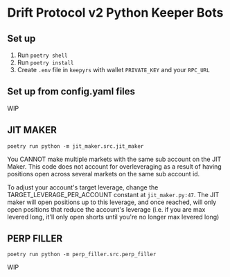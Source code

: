 # Drift Protocol v2 Python Keeper Bots

## Set up

1) Run `poetry shell`
2) Run `poetry install`
3) Create `.env` file in `keepyrs` with wallet `PRIVATE_KEY` and your `RPC_URL`

## Set up from config.yaml files

WIP

## JIT MAKER

`poetry run python -m jit_maker.src.jit_maker`

You CANNOT make multiple markets with the same sub account on the JIT Maker.  This code does not account for overleveraging as a result of having positions open across several markets on the same sub account id. 

To adjust your account's target leverage, change the TARGET_LEVERAGE_PER_ACCOUNT constant at `jit_maker.py:47`.  The JIT maker will open positions up to this leverage, and once reached, will only open positions that reduce the account's leverage (i.e. if you are max levered long, it'll only open shorts until you're no longer max levered long)


## PERP FILLER

`poetry run python -m perp_filler.src.perp_filler`

WIP
